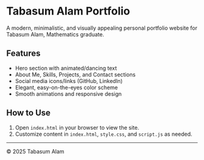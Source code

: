 # Tabasum Alam Portfolio

A modern, minimalistic, and visually appealing personal portfolio website for Tabasum Alam, Mathematics graduate.

## Features
- Hero section with animated/dancing text
- About Me, Skills, Projects, and Contact sections
- Social media icons/links (GitHub, LinkedIn)
- Elegant, easy-on-the-eyes color scheme
- Smooth animations and responsive design

## How to Use
1. Open `index.html` in your browser to view the site.
2. Customize content in `index.html`, `style.css`, and `script.js` as needed.

---

© 2025 Tabasum Alam
